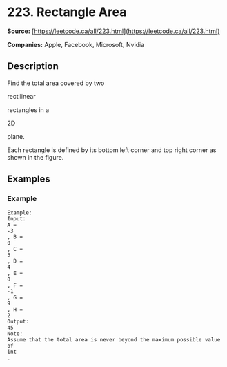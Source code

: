 # 223. Rectangle Area

**Source:** [https://leetcode.ca/all/223.html](https://leetcode.ca/all/223.html)

**Companies:** Apple, Facebook, Microsoft, Nvidia

## Description

Find the total area covered by two

rectilinear

rectangles in a

2D

plane.

Each rectangle is defined by its bottom left corner and top right corner as shown in the
        figure.

## Examples

### Example

```
Example:
Input:
A =
-3
, B =
0
, C =
3
, D =
4
, E =
0
, F =
-1
, G =
9
, H =
2
Output:
45
Note:
Assume that the total area is never beyond the maximum possible value of
int
.
```

